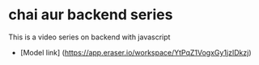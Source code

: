 # chai aur backend series

This is a video series on backend with javascript

- [Model link] (https://app.eraser.io/workspace/YtPqZ1VogxGy1jzIDkzj)
